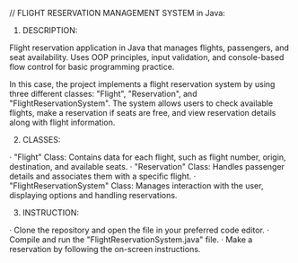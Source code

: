 // FLIGHT RESERVATION MANAGEMENT SYSTEM in Java:

1) DESCRIPTION:

Flight reservation application in Java that manages flights, passengers, and seat availability. Uses OOP principles, input validation, and console-based flow control for basic programming practice.

In this case, the project implements a flight reservation system by using three different classes: "Flight", "Reservation", and "FlightReservationSystem". The system allows users to check available flights, make a reservation if seats are free, and view reservation details along with flight information.

2) CLASSES:

· "Flight" Class: Contains data for each flight, such as flight number, origin, destination, and available seats.
· "Reservation" Class: Handles passenger details and associates them with a specific flight.
· "FlightReservationSystem" Class: Manages interaction with the user, displaying options and handling reservations.

3) INSTRUCTION:

· Clone the repository and open the file in your preferred code editor.
· Compile and run the "FlightReservationSystem.java" file.
· Make a reservation by following the on-screen instructions.
